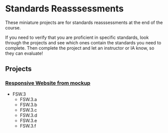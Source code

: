 # Standards Reasssessments

These miniature projects are for standards reasssessments at the end of the course.

If you need to verify that you are proficient in specific standards, look through the projects and see which ones contain the standards you need to complete. Then complete the project and let an instructor or IA know, so they can evaluate!

## Projects

### [Responsive Website from mockup](./projects/responsive_site.md)

* FSW.3
    * FSW.3.a
    * FSW.3.b
    * FSW.3.c
    * FSW.3.d
    * FSW.3.e
    * FSW.3.f

